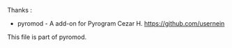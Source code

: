 Thanks : 
- pyromod - A add-on for Pyrogram
 Cezar H. <https://github.com/usernein>
 
This file is part of pyromod.
